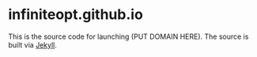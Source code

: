 # infiniteopt.github.io
This is the source code for launching (PUT DOMAIN HERE). The source is built via [Jekyll](https://jekyllrb.com/).
